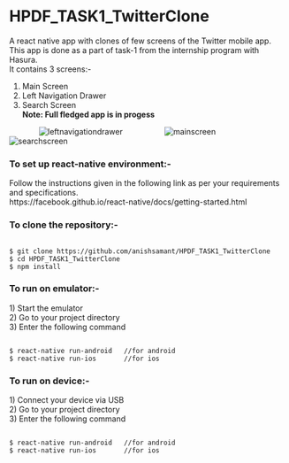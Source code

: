 # HPDF_TASK1_TwitterClone
A react native app with clones of few screens of the Twitter mobile app.<br>
This app is done as a part of task-1 from the internship program with Hasura.<br>
It contains 3 screens:- <br>
1) Main Screen  
2) Left Navigation Drawer
3) Search Screen<br>
<b>Note: Full fledged app is in progess </b>

&emsp; &emsp; &emsp;
![leftnavigationdrawer](https://user-images.githubusercontent.com/21247634/34071010-6b8d8c46-e295-11e7-854d-7a61c6d33c43.png)
&emsp; &emsp; &emsp; &emsp;
![mainscreen](https://user-images.githubusercontent.com/21247634/34071011-6bc99786-e295-11e7-9d59-3deb60f264df.png)
&emsp; &emsp; &emsp; &emsp;
![searchscreen](https://user-images.githubusercontent.com/21247634/34071012-6c00d4bc-e295-11e7-9dee-f876368ed521.png)

<h3>To set up react-native environment:-</h3>
Follow the instructions given in the following link as per your requirements and specifications.<br>
https://facebook.github.io/react-native/docs/getting-started.html

<h3>To clone the repository:-</h3>

 ```
 
 $ git clone https://github.com/anishsamant/HPDF_TASK1_TwitterClone
 $ cd HPDF_TASK1_TwitterClone
 $ npm install
 
 ```
 
<h3> To run on emulator:- </h3>
1) Start the emulator<br>
2) Go to your project directory<br>
3) Enter the following command

 ```
 
 $ react-native run-android   //for android
 $ react-native run-ios       //for ios
 
 ```
 
<h3> To run on device:- </h3>
1) Connect your device via USB<br>
2) Go to your project directory<br>
3) Enter the following command

 ```
 
 $ react-native run-android   //for android
 $ react-native run-ios       //for ios
 
 ```
 
